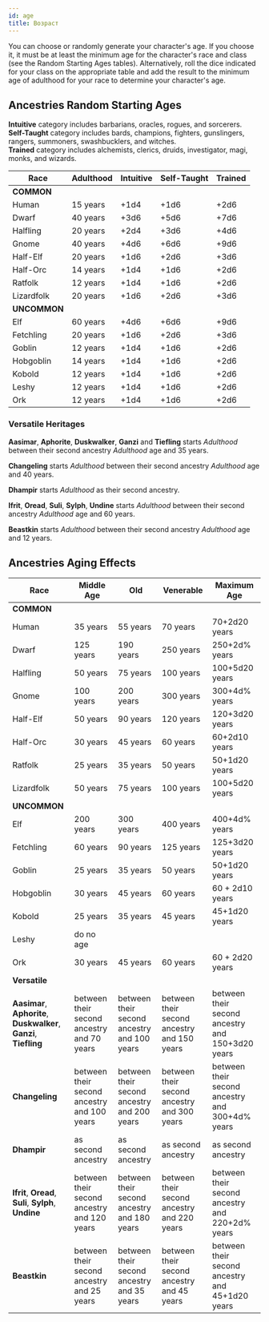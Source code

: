 ```yaml
---
id: age
title: Возраст
---
```


You can choose or randomly generate your character's age. If you choose it, it must be at least the minimum age for the character's race and class (see the Random Starting Ages tables). Alternatively, roll the dice indicated for your class on the appropriate table and add the result to the minimum age of adulthood for your race to determine your character's age.

## Ancestries Random Starting Ages

**Intuitive** category includes barbarians, oracles, rogues, and sorcerers.  
**Self-Taught** category includes bards, champions, fighters, gunslingers, rangers, summoners, swashbucklers, and witches.  
**Trained** category includes alchemists, clerics, druids, investigator, magi, monks, and wizards.

| Race         | Adulthood | Intuitive | Self-Taught | Trained |
| ------------ | --------- | --------- | ----------- | ------- |
| **COMMON**   |           |           |             |         |
| Human        | 15 years  | +1d4      | +1d6        | +2d6    |
| Dwarf        | 40 years  | +3d6      | +5d6        | +7d6    |
| Halfling     | 20 years  | +2d4      | +3d6        | +4d6    |
| Gnome        | 40 years  | +4d6      | +6d6        | +9d6    |
| Half-Elf     | 20 years  | +1d6      | +2d6        | +3d6    |
| Half-Orc     | 14 years  | +1d4      | +1d6        | +2d6    |
| Ratfolk      | 12 years  | +1d4      | +1d6        | +2d6    |
| Lizardfolk   | 20 years  | +1d6      | +2d6        | +3d6    |
| **UNCOMMON** |           |           |             |         |
| Elf          | 60 years  | +4d6      | +6d6        | +9d6    |
| Fetchling    | 20 years  | +1d6      | +2d6        | +3d6    |
| Goblin       | 12 years  | +1d4      | +1d6        | +2d6    |
| Hobgoblin    | 14 years  | +1d4      | +1d6        | +2d6    |
| Kobold       | 12 years  | +1d4      | +1d6        | +2d6    |
| Leshy        | 12 years  | +1d4      | +1d6        | +2d6    |
| Ork          | 12 years  | +1d4      | +1d6        | +2d6    |

### Versatile Heritages

**Aasimar**, **Aphorite**, **Duskwalker**, **Ganzi** and **Tiefling** starts *Adulthood* between their second ancestry *Adulthood* age and 35 years.

**Changeling** starts *Adulthood* between their second ancestry *Adulthood* age and 40 years.

**Dhampir** starts *Adulthood* as their second ancestry.

**Ifrit**, **Oread**, **Suli**, **Sylph**, **Undine** starts *Adulthood* between their second ancestry *Adulthood* age and 60 years.

**Beastkin** starts *Adulthood* between their second ancestry *Adulthood* age and 12 years.

## Ancestries Aging Effects

| Race                                                               | Middle Age                                  | Old                                         | Venerable                                   | Maximum Age                                      |
| ------------------------------------------------------------------ | ------------------------------------------- | ------------------------------------------- | ------------------------------------------- | ------------------------------------------------ |
| **COMMON**                                                         |                                             |                                             |                                             |                                                  |
| Human                                                              | 35 years                                    | 55 years                                    | 70 years                                    | 70+2d20 years                                    |
| Dwarf                                                              | 125 years                                   | 190 years                                   | 250 years                                   | 250+2d% years                                    |
| Halfling                                                           | 50 years                                    | 75 years                                    | 100 years                                   | 100+5d20 years                                   |
| Gnome                                                              | 100 years                                   | 200 years                                   | 300 years                                   | 300+4d% years                                    |
| Half-Elf                                                           | 50 years                                    | 90 years                                    | 120 years                                   | 120+3d20 years                                   |
| Half-Orc                                                           | 30 years                                    | 45 years                                    | 60 years                                    | 60+2d10 years                                    |
| Ratfolk                                                            | 25 years                                    | 35 years                                    | 50 years                                    | 50+1d20 years                                    |
| Lizardfolk                                                         | 50 years                                    | 75 years                                    | 100 years                                   | 100+5d20 years                                   |
| **UNCOMMON**                                                       |                                             |                                             |                                             |                                                  |
| Elf                                                                | 200 years                                   | 300 years                                   | 400 years                                   | 400+4d% years                                    |
| Fetchling                                                          | 60 years                                    | 90 years                                    | 125 years                                   | 125+3d20 years                                   |
| Goblin                                                             | 25 years                                    | 35 years                                    | 50 years                                    | 50+1d20 years                                    |
| Hobgoblin                                                          | 30 years                                    | 45 years                                    | 60 years                                    | 60 + 2d10 years                                  |
| Kobold                                                             | 25 years                                    | 35 years                                    | 45 years                                    | 45+1d20 years                                    |
| Leshy                                                              | do no age                                   |                                             |                                             |                                                  |
| Ork                                                                | 30 years                                    | 45 years                                    | 60 years                                    | 60 + 2d20 years                                  |
| **Versatile**                                                      |                                             |                                             |                                             |                                                  |
| **Aasimar**, **Aphorite**, **Duskwalker**, **Ganzi**, **Tiefling** | between their second ancestry and 70 years  | between their second ancestry and 100 years | between their second ancestry and 150 years | between their second ancestry and 150+3d20 years |
| **Changeling**                                                     | between their second ancestry and 100 years | between their second ancestry and 200 years | between their second ancestry and 300 years | between their second ancestry and 300+4d% years  |
| **Dhampir**                                                        | as second ancestry                          | as second ancestry                          | as second ancestry                          | as second ancestry                               |
| **Ifrit**, **Oread**, **Suli**, **Sylph**, **Undine**              | between their second ancestry and 120 years | between their second ancestry and 180 years | between their second ancestry and 220 years | between their second ancestry and 220+2d% years  |
| **Beastkin**                                                       | between their second ancestry and 25 years  | between their second ancestry and 35 years  | between their second ancestry and 45 years  | between their second ancestry and 45+1d20 years                                    |
